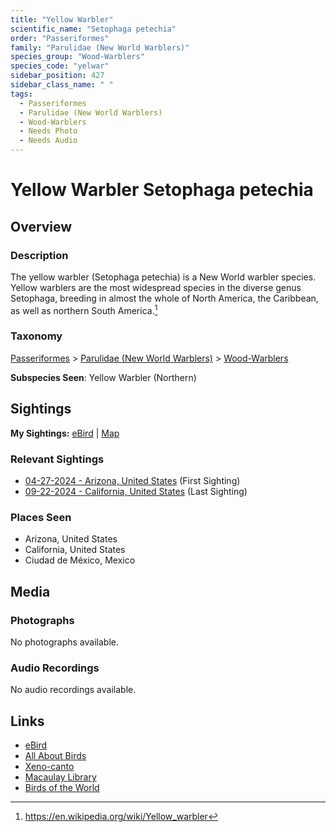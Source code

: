 ```yaml
---
title: "Yellow Warbler"
scientific_name: "Setophaga petechia"
order: "Passeriformes"
family: "Parulidae (New World Warblers)"
species_group: "Wood-Warblers"
species_code: "yelwar"
sidebar_position: 427
sidebar_class_name: " "
tags: 
  - Passeriformes
  - Parulidae (New World Warblers)
  - Wood-Warblers
  - Needs Photo
  - Needs Audio
---
```


# Yellow Warbler <span className='sci_name'>Setophaga petechia</span>

## Overview

### Description
The yellow warbler (Setophaga petechia) is a New World warbler species. Yellow warblers are the most widespread species in the diverse genus Setophaga, breeding in almost the whole of North America, the Caribbean, as well as northern South America.[^1]

[^1]: https://en.wikipedia.org/wiki/Yellow_warbler

### Taxonomy
[Passeriformes](/tags/passeriformes) > [Parulidae (New World Warblers)](/tags/parulidae-new-world-warblers) > [Wood-Warblers](/tags/wood-warblers)

**Subspecies Seen**: Yellow Warbler (Northern)


## Sightings

**My Sightings:** [eBird](https://ebird.org/lifelist?r=world&time=life&spp=yelwar) | [Map](/map?species_code=yelwar)

### Relevant Sightings

* [04-27-2024 - Arizona, United States](https://ebird.org/checklist/S170629025) (First Sighting)
* [09-22-2024 - California, United States](https://ebird.org/checklist/S196121721) (Last Sighting)

### Places Seen

* Arizona, United States
* California, United States
* Ciudad de México, Mexico



## Media
### Photographs
No photographs available.

### Audio Recordings
No audio recordings available.

## Links
* [eBird](https://ebird.org/species/yelwar) 
* [All About Birds](https://www.allaboutbirds.org/guide/yelwar) 
* [Xeno-canto](https://www.xeno-canto.org/species/setophaga-petechia) 
* [Macaulay Library](https://search.macaulaylibrary.org/catalog?taxonCode=yelwar&sort=rating_rank_desc)
* [Birds of the World](https://birdsoftheworld.org/bow/species/yelwar)
